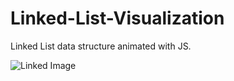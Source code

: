 # Linked-List-Visualization
Linked List data structure animated with JS.

![Linked Image](https://user-images.githubusercontent.com/47719313/177766935-51815e20-656f-4beb-a6c6-3beeb6f8cdcc.PNG)
